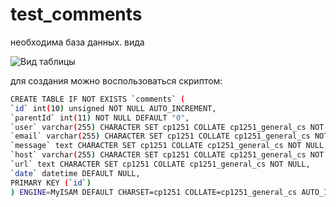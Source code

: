 # test_comments

необходима база данных. 
вида

![Вид таблицы](http://s018.radikal.ru/i518/1604/24/a8977bdaeda5.png)

для создания можно воспользоваться скриптом:
```sh
CREATE TABLE IF NOT EXISTS `comments` (
`id` int(10) unsigned NOT NULL AUTO_INCREMENT,
`parentId` int(11) NOT NULL DEFAULT "0",
`user` varchar(255) CHARACTER SET cp1251 COLLATE cp1251_general_cs NOT NULL,
`email` varchar(255) CHARACTER SET cp1251 COLLATE cp1251_general_cs NOT NULL,
`message` text CHARACTER SET cp1251 COLLATE cp1251_general_cs NOT NULL,
`host` varchar(255) CHARACTER SET cp1251 COLLATE cp1251_general_cs NOT NULL,
`url` text CHARACTER SET cp1251 COLLATE cp1251_general_cs NOT NULL,
`date` datetime DEFAULT NULL,
PRIMARY KEY (`id`)
) ENGINE=MyISAM DEFAULT CHARSET=cp1251 COLLATE=cp1251_general_cs AUTO_INCREMENT=1;
```